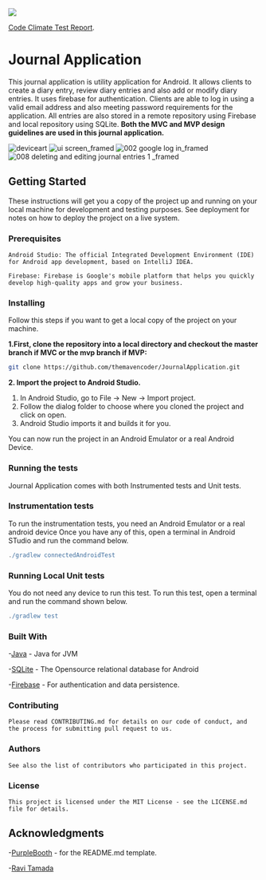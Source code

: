 <img src="https://api.codeclimate.com/v1/badges/38320312fdc180159372/maintainability" /> 

[Code Climate Test Report](https://codeclimate.com/github/themavencoder/JournalApplication/maintainability).	

#	Journal Application #

This journal application is utility application for Android. It allows clients to create a diary entry, review diary entries and also add or modify diary entries. It uses firebase for authentication. Clients are able to log in using a valid email address and also meeting password requirements for the application. All entries are also stored in a remote repository using Firebase and local repository using SQLite. **Both the MVC and MVP design guidelines are used in this journal application.** 

![deviceart](https://user-images.githubusercontent.com/15139694/42136112-b10a3690-7d4d-11e8-9e28-491084ccff9c.png)
![ui screen_framed](https://user-images.githubusercontent.com/15139694/42137137-292d1b54-7d5f-11e8-9257-bae54b2cb60a.png) 
![002 google log in_framed](https://user-images.githubusercontent.com/15139694/42137279-82b8c5cc-7d61-11e8-89e4-af4e65e68107.png)
![008 deleting and editing journal entries 1 _framed](https://user-images.githubusercontent.com/15139694/42137409-7ccaf5c0-7d63-11e8-9f5f-85456b571129.png)






##	Getting Started  ##

These instructions will get you a copy of the project up and running on your local machine for development and testing purposes. See deployment for notes on how to deploy the project on a live system.

###	Prerequisites	###
```
Android Studio: The official Integrated Development Environment (IDE) for Android app development, based on IntelliJ IDEA.

Firebase: Firebase is Google's mobile platform that helps you quickly develop high-quality apps and grow your business.
```
###	Installing  ###

Follow this steps if you want to get a local copy of the project on your machine. 

**1.First, clone the repository into a local directory and checkout the master branch if MVC or the mvp branch if MVP:**
```sh
git clone https://github.com/themavencoder/JournalApplication.git

```
**2. Import the project to Android Studio.**

1. In Android Studio, go to File -> New -> Import project.
2. Follow the dialog folder to choose where you cloned the project and click on open.
3. Android Studio imports it and builds it for you.


You can now run the project in an Android Emulator or a real Android Device.

### Running the tests	###

Journal Application comes with both Instrumented tests and Unit tests.

### Instrumentation tests ###

To run the instrumentation tests, you need an Android Emulator or a real android device Once you have any of this, open a terminal in Android STudio and run the command below.

```gradle
./gradlew connectedAndroidTest
```
		 

### Running Local Unit tests

You do not need any device to run this test. To run this test, open a terminal and run the command shown below. 


```gradle
./gradlew test
```


### Built With


-[Java](https://java.com) - Java for JVM

-[SQLite](https://developer.android.com/training/data-storage/sqlite) - The Opensource relational database for Android

-[Firebase](https://firebase.google.com/) - For authentication and data persistence.

### Contributing

	Please read CONTRIBUTING.md for details on our code of conduct, and the process for submitting pull request to us. 

###	Authors

	See also the list of contributors who participated in this project.

### License
	
	This project is licensed under the MIT License - see the LICENSE.md file for details.

##	Acknowledgments
-[PurpleBooth](https://firebase.google.com/) - for the README.md template.

-[Ravi Tamada](https://www.androidhive.info/)
	

